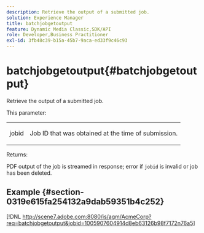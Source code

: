 ```yaml
---
description: Retrieve the output of a submitted job.
solution: Experience Manager
title: batchjobgetoutput
feature: Dynamic Media Classic,SDK/API
role: Developer,Business Practitioner
exl-id: 3fb48c39-b15a-45b7-9aca-ed33f9c46c93
---
```

# batchjobgetoutput{#batchjobgetoutput}

Retrieve the output of a submitted job.

 This parameter:

<table id="simpletable_D8AA325968AD4FAEA7B214F0CBBF3F08"> 
 <tr class="strow"> 
  <td class="stentry"> <p> <span class="codeph"> jobid </span> </p> </td> 
  <td class="stentry"> <p>Job ID that was obtained at the time of submission. </p> </td> 
 </tr> 
</table>

Returns:

PDF output of the job is streamed in response; error if `jobid` is invalid or job has been deleted.

## Example {#section-0319e615fa254132a9dab59351b4c252}

[!DNL http://scene7.adobe.com:8080/is/agm/AcmeCorp?req=batchjobgetoutput&jobid=1005907604914d8eb63126b98f7172n76a5]
